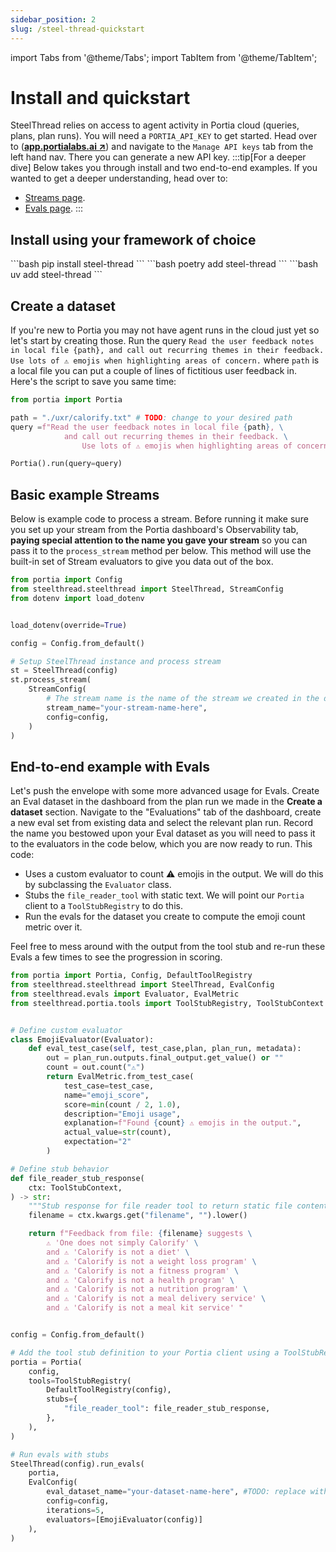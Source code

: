 ```yaml
---
sidebar_position: 2
slug: /steel-thread-quickstart
---
```


import Tabs from '@theme/Tabs';
import TabItem from '@theme/TabItem';

# Install and quickstart
SteelThread relies on access to agent activity in Portia cloud (queries, plans, plan runs). You will need a `PORTIA_API_KEY` to get started. Head over to (<a href="https://app.portialabs.ai" target="_blank">**app.portialabs.ai ↗**</a>) and navigate to the `Manage API keys` tab from the left hand nav. There you can generate a new API key.
:::tip[For a deeper dive]
Below takes you through install and two end-to-end examples. If you wanted to get a deeper understanding, head over to:
* [Streams page](/streams).
* [Evals page](/evals).
:::

## Install using your framework of choice

<Tabs groupId="installer">
    <TabItem value="pip" label="pip" default>
    ```bash
    pip install steel-thread
    ```
    </TabItem>
    <TabItem value="poetry" label="poetry">
    ```bash
    poetry add steel-thread
    ```
    </TabItem>
    <TabItem value="uv" label="uv">
    ```bash
    uv add steel-thread
    ```
    </TabItem>
</Tabs>

## Create a dataset

If you're new to Portia you may not have agent runs in the cloud just yet so let's start by creating those. Run the query `Read the user feedback notes in local file {path}, and call out recurring themes in their feedback. Use lots of ⚠️ emojis when highlighting areas of concern.` where `path` is a local file you can put a couple of lines of fictitious user feedback in. Here's the script to save you same time:

```python
from portia import Portia

path = "./uxr/calorify.txt" # TODO: change to your desired path
query =f"Read the user feedback notes in local file {path}, \
            and call out recurring themes in their feedback. \
                Use lots of ⚠️ emojis when highlighting areas of concern."

Portia().run(query=query)
```

## Basic example Streams

Below is example code to process a stream. Before running it make sure you set up your stream from the Portia dashboard's Observability tab, **paying special attention to the name you gave your stream** so you can pass it to the `process_stream` method per below. This method will use the built-in set of Stream evaluators to give you data out of the box. 

```python
from portia import Config
from steelthread.steelthread import SteelThread, StreamConfig
from dotenv import load_dotenv


load_dotenv(override=True)

config = Config.from_default()

# Setup SteelThread instance and process stream
st = SteelThread(config)
st.process_stream(
    StreamConfig(
        # The stream name is the name of the stream we created in the dashboard.
        stream_name="your-stream-name-here",
        config=config,
    )
)
```

## End-to-end example with Evals

Let's push the envelope with some more advanced usage for Evals. Create an Eval dataset in the dashboard from the plan run we made in the **Create a dataset** section. Navigate to the "Evaluations" tab of the dashboard, create a new eval set from existing data and select the relevant plan run. Record the name you bestowed upon your Eval dataset as you will need to pass it to the evaluators in the code below, which you are now ready to run. This code:
* Uses a custom evaluator to count ⚠️ emojis in the output. We will do this by subclassing the `Evaluator` class.
* Stubs the `file_reader_tool` with static text. We will point our `Portia` client to a `ToolStubRegistry` to do this.
* Run the evals for the dataset you create to compute the emoji count metric over it.

Feel free to mess around with the output from the tool stub and re-run these Evals a few times to see the progression in scoring.

```python
from portia import Portia, Config, DefaultToolRegistry
from steelthread.steelthread import SteelThread, EvalConfig
from steelthread.evals import Evaluator, EvalMetric
from steelthread.portia.tools import ToolStubRegistry, ToolStubContext


# Define custom evaluator
class EmojiEvaluator(Evaluator):
    def eval_test_case(self, test_case,plan, plan_run, metadata):
        out = plan_run.outputs.final_output.get_value() or ""
        count = out.count("⚠️")
        return EvalMetric.from_test_case(
            test_case=test_case,
            name="emoji_score",
            score=min(count / 2, 1.0),
            description="Emoji usage",
            explanation=f"Found {count} ⚠️ emojis in the output.",
            actual_value=str(count),
            expectation="2"
        )

# Define stub behavior
def file_reader_stub_response(
    ctx: ToolStubContext,
) -> str:
    """Stub response for file reader tool to return static file content."""
    filename = ctx.kwargs.get("filename", "").lower()

    return f"Feedback from file: {filename} suggests \
        ⚠️ 'One does not simply Calorify' \
        and ⚠️ 'Calorify is not a diet' \
        and ⚠️ 'Calorify is not a weight loss program' \
        and ⚠️ 'Calorify is not a fitness program' \
        and ⚠️ 'Calorify is not a health program' \
        and ⚠️ 'Calorify is not a nutrition program' \
        and ⚠️ 'Calorify is not a meal delivery service' \
        and ⚠️ 'Calorify is not a meal kit service' "


config = Config.from_default()

# Add the tool stub definition to your Portia client using a ToolStubRegistry
portia = Portia(
    config,
    tools=ToolStubRegistry(
        DefaultToolRegistry(config),
        stubs={
            "file_reader_tool": file_reader_stub_response,
        },
    ),
)

# Run evals with stubs 
SteelThread(config).run_evals(
    portia,
    EvalConfig(
        eval_dataset_name="your-dataset-name-here", #TODO: replace with your dataset name
        config=config,
        iterations=5,
        evaluators=[EmojiEvaluator(config)]
    ),
)
```